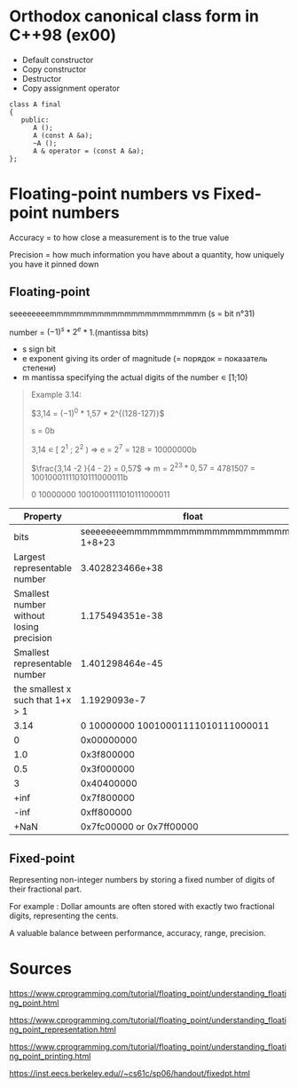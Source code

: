 # Orthodox canonical class form in C++98 (ex00)

- Default constructor
- Copy constructor
- Destructor
- Copy assignment operator

```
class A final
{
   public:
      A ();
      A (const A &a);
      ~A ();
      A & operator = (const A &a);
};
```
# Floating-point numbers vs Fixed-point numbers
Accuracy = to how close a measurement is to the true value

Precision = how much information you have about a quantity, how uniquely you have it pinned down


## Floating-point

seeeeeeeemmmmmmmmmmmmmmmmmmmmmmm (s = bit n°31)

number = $(-1)^s$ * $2^e$ * 1.(mantissa bits)

- s sign bit
- e exponent giving its order of magnitude (= порядок = показатель степени)
- m mantissa specifying the actual digits of the number ∊ [1;10)

> Example 3.14:
> 
> $3,14 = $(-1)^0$ * 1,57 * 2^{(128-127)}$
>
> s = 0b
>
> 3,14 ∊ [ $2^1$ ; $2^2$ ) => e = $2^7$ = 128 = 10000000b
>
> $\frac{3,14 -2 }{4 - 2} = 0,57$ => m = $2^{23}*0,57$ = 4781507 = 10010001111010111000011b
>
> 0 10000000 10010001111010111000011

Property	                                 | float                                   | double
------------------------------------------|-----------------------------------------|----------------------------
bits                                      | seeeeeeeemmmmmmmmmmmmmmmmmmmmmmm 1+8+23 | 1+11+52
Largest representable number	            | 3.402823466e+38	                        | 1.7976931348623157e+308
Smallest number without losing precision	| 1.175494351e-38	                        | 2.2250738585072014e-308
Smallest representable number  	         | 1.401298464e-45	                        | 5e-324
the smallest x such that 1+x > 1          | 1.1929093e-7	                           | 2.220446049250313e-16
3.14                                      | 0 10000000 10010001111010111000011      |
0                                         | 0x00000000                              |
1.0                                       | 0x3f800000                              |
0.5                                       | 0x3f000000                              |
3                                         | 0x40400000                              |
+inf                                      | 0x7f800000                              |
-inf                                      | 0xff800000                              |
+NaN                                      | 0x7fc00000 or 0x7ff00000                |

## Fixed-point

Representing non-integer numbers by storing a fixed number of digits of their fractional part. 

For example : Dollar amounts are often stored with exactly two fractional digits, representing the cents.

A valuable balance between performance, accuracy, range, precision.


# Sources
https://www.cprogramming.com/tutorial/floating_point/understanding_floating_point.html

https://www.cprogramming.com/tutorial/floating_point/understanding_floating_point_representation.html

https://www.cprogramming.com/tutorial/floating_point/understanding_floating_point_printing.html

https://inst.eecs.berkeley.edu//~cs61c/sp06/handout/fixedpt.html 
